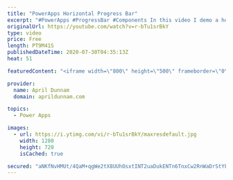 ```yaml
---
title: "PowerApps Horizontal Progress Bar"
excerpt: "#PowerApps #ProgressBar #Components In this video I demo a horizontal progress bar solution for Power Apps and show you how to build it.  You'll learn about:  ✅  Components ✅  Dynamically setting gallery wrap count ✅  Dynamically switching object colors"
originalUrl: https://youtube.com/watch?v=r-bTu1srBkY
type: video
price: Free
length: PT9M41S
publishedDateTime: 2020-07-30T04:35:13Z
heat: 51

featuredContent: "<iframe width=\"800\" height=\"500\" frameborder=\"0\" src=\"https://www.youtube.com/embed/r-bTu1srBkY\" allow=\"accelerometer; autoplay; encrypted-media; gyroscope; picture-in-picture\" allowfullscreen></iframe>"

provider:
  name: April Dunnam
  domain: aprildunnam.com

topics:
  - Power Apps

images:
  - url: https://i.ytimg.com/vi/r-bTu1srBkY/maxresdefault.jpg
    width: 1280
    height: 720
    isCached: true

secured: "aNKfNvHMUt/4QaM+qgWe2tX8UUhOsxtINT2uaDukENTn6TnxCw2RnWaDrStYFf6WHDr7DZkNPb5VNAMaZ1cIla/laBfwr5ch75vkQ2/vthel0jXbMHr4rFbfAeBG7GmPRJmKpYBKOCqLoWW/D5LUS0TtM7/KRgPa0hozmyROEQuEmgNbwRF98oysR1DJFjPM1NxcVOouGaHOQEtu3mqKdjxE3Tqw9v7cZuqC0MhdcBIlnMI+5wZf6AV7keXBIIihvMzhRKI5lm225a/+yYqlzGTXEzyxxH8JPhIVLcxgDHcl7x06JjsQTZs6mt7GucoV8PNBRlXFcQYzzxtY7MRblUA6crC9C4UM4D9omLX3v8vHrYh8MCGD4JCiICL2Nhy0JNETDBd5lhHtAjgFseKcE4Ohd7EaMmMMCeqaehbD3UY=;7BZPf3Ns5EsxdOFC9Jiv5A=="
---
```


